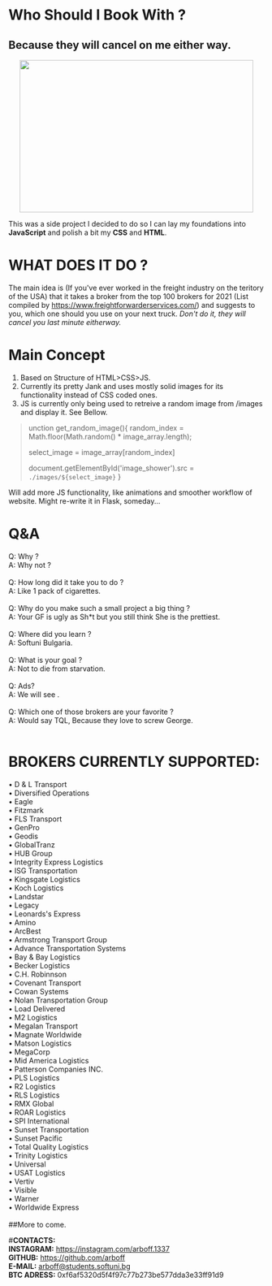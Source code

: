 # Who Should I Book With ?
## Because they will cancel on me either way.

<p align="center">
  <img width="460" height="300" src="https://i.ibb.co/T47HcHX/spapshot2.png">
</p>


This was a side project I decided to do so I can lay my foundations into **JavaScript** and polish a bit my **CSS** and **HTML**.

#  WHAT DOES IT DO ? 

The main idea is (If you've ever worked in the freight industry on the teritory of the USA) that it takes a broker from the top 100 brokers for 2021 (List compiled by https://www.freightforwarderservices.com/) and suggests to you, which one should you use on your next truck.
*Don't do it, they will cancel you last minute eitherway.*

# Main Concept

1. Based on Structure of HTML>CSS>JS.
2. Currently its pretty Jank and uses mostly solid images for its functionality instead of CSS coded ones.
3. JS is currently only being used to retreive a random image from /images and display it. See Bellow.

>unction get_random_image(){
>  random_index = Math.floor(Math.random() * image_array.length);
>
>  select_image = image_array[random_index]
>
> document.getElementById('image_shower').src = `./images/${select_image}`
>}

 Will add more JS functionality, like animations and smoother workflow of website.
 Might re-write it in Flask, someday...


# Q&A
 Q: Why ? <br />
 A: Why not ? <br />
<br />
 Q: How long did it take you to do ? <br />
 A: Like 1 pack of cigarettes. <br />
<br />
 Q: Why do you make such a small project a big thing ? <br />
 A: Your GF is ugly as Sh*t but you still think She is the prettiest. <br />
<br />
 Q: Where did you learn ? <br />
 A: Softuni Bulgaria. <br />
<br />
 Q: What is your goal ? <br />
 A: Not to die from starvation. <br />
<br />
 Q: Ads? <br />
 A: We will see .<br />
<br />
 Q: Which one of those brokers are your favorite ? <br />
 A: Would say TQL, Because they love to screw George. <br />
<br />
# BROKERS CURRENTLY SUPPORTED:
• D & L Transport <br />
• Diversified Operations <br />
• Eagle <br />
• Fitzmark <br />
• FLS Transport <br />
• GenPro <br />
• Geodis <br />
• GlobalTranz <br />
• HUB Group <br />
• Integrity Express Logistics <br />
• ISG Transportation <br />
• Kingsgate Logistics <br />
• Koch Logistics <br />
• Landstar <br />
• Legacy <br />
• Leonards's Express <br />
• Amino <br />
• ArcBest <br />
• Armstrong Transport Group <br />
• Advance Transportation Systems <br />
• Bay & Bay Logistics <br />
• Becker Logistics <br />
• C.H. Robinnson <br />
• Covenant Transport <br />
• Cowan Systems <br />
• Nolan Transportation Group <br />
• Load Delivered <br />
• M2 Logistics <br />
• Megalan Transport <br />
• Magnate Worldwide <br />
• Matson Logistics <br />
• MegaCorp <br />
• Mid America Logistics <br />
• Patterson Companies INC. <br />
• PLS Logistics <br />
• R2 Logistics <br />
• RLS Logistics <br />
• RMX Global <br />
• ROAR Logistics <br />
• SPI International <br />
• Sunset Transportation <br />
• Sunset Pacific <br />
• Total Quality Logistics <br />
• Trinity Logistics <br />
• Universal	<br />
• USAT Logistics <br />
• Vertiv <br />
• Visible <br />
• Warner <br />
• Worldwide Express <br />
<br />
##More to come.

#**CONTACTS:**<br />
**INSTAGRAM:** https://instagram.com/arboff.1337 <br />
**GITHUB:** https://github.com/arboff <br />
**E-MAIL:** arboff@students.softuni.bg <br />
**BTC ADRESS:** 0xf6af5320d5f4f97c77b273be577dda3e33ff91d9 <br />







